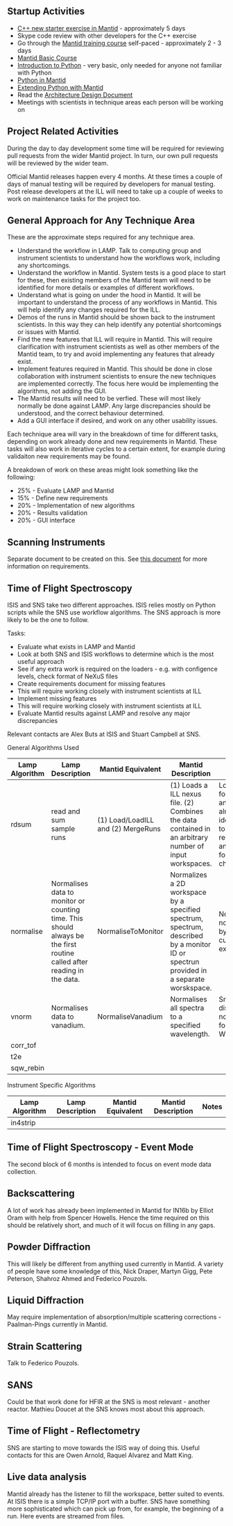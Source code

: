 ## Startup Activities
* [C++ new starter exercise in Mantid](http://www.mantidproject.org/New_Starter_C%2B%2B_introduction) - approximately 5 days
* Skype code review with other developers for the C++ exercise
* Go through the [Mantid training course](http://www.mantidproject.org/Documentation) self-paced - approximately 2 - 3 days
 * [Mantid Basic Course](http://www.mantidproject.org/Mantid_Basic_Course)
 * [Introduction to Python](http://www.mantidproject.org/Introduction_To_Python) - very basic, only needed for anyone not familiar with Python
 * [Python in Mantid](http://www.mantidproject.org/Python_In_Mantid)
 * [Extending Python with Mantid](http://www.mantidproject.org/Extending_Mantid_With_Python)
* Read the [Architecture Design Document](https://github.com/mantidproject/documents/blob/master/Design/ArchitectureDesignDocument.doc)
* Meetings with scientists in technique areas each person will be working on

## Project Related Activities

During the day to day development some time will be required for reviewing pull requests from the wider Mantid project. In turn, our own pull requests will be reviewed by the wider team.

Official Mantid releases happen every 4 months. At these times a couple of days of manual testing will be required by developers for manual testing. Post release developers at the ILL will need to take up a couple of weeks to work on maintenance tasks for the project too.

## General Approach for Any Technique Area

These are the approximate steps required for any technique area.

* Understand the workflow in LAMP. Talk to computing group and instrument scientists to understand how the workflows work, including any shortcomings.
* Understand the workflow in Mantid. System tests is a good place to start for these, then existing members of the Mantid team will need to be identified for more details or examples of different workflows.
* Understand what is going on under the hood in Mantid. It will be important to understand the process of any workflows in Mantid. This will help identify any changes required for the ILL.
* Demos of the runs in Mantid should be shown back to the instrument scientists. In this way they can help identify any potential shortcomings or issues with Mantid.
* Find the new features that ILL will require in Mantid. This will require clarification with instrument scientists as well as other members of the Mantid team, to try and avoid implementing any features that already exist.
* Implement features required in Mantid. This should be done in close collaboration with instrument scientists to ensure the new techniques are implemented correctly. The focus here would be implementing the algorithms, not adding the GUI.
* The Mantid results will need to be verfied. These will most likely normally be done against LAMP. Any large discrepancies should be understood, and the correct behaviour determined.
* Add a GUI interface if desired, and work on any other usability issues.

Each technique area will vary in the breakdown of time for different tasks, depending on work already done and new requirements in Mantid. These tasks will also work in iterative cycles to a certain extent, for example during validaiton new requirements may be found. 

A breakdown of work on these areas might look something like the following:
* 25% - Evaluate LAMP and Mantid
* 15% - Define new requirements
* 20% - Implementation of new algorithms
* 20% - Results validation
* 20% - GUI interface

## Scanning Instruments

Separate document to be created on this. See [this document](https://github.com/mantidproject/documents/blob/master/Design/HandlingMovingInstruments.md) for more information on requirements.

## Time of Flight Spectroscopy

ISIS and SNS take two different approaches. ISIS relies mostly on Python scripts while the SNS use workflow algorithms. The SNS approach is more likely to be the one to follow.

Tasks:
* Evaluate what exists in LAMP and Mantid
 * Look at both SNS and ISIS workflows to determine which is the most useful approach
 * See if any extra work is required on the loaders - e.g. with configence levels, check format of NeXuS files
* Create requirements document for missing features
 * This will require working closely with instrument scientists at ILL
* Implement missing features
 * This will require working closely with instrument scientists at ILL
* Evaluate Mantid results against LAMP and resolve any major discrepancies

Relevant contacts are Alex Buts at ISIS and Stuart Campbell at SNS.

General Algorithms Used

| Lamp Algorithm | Lamp Description | Mantid Equivalent | Mantid Description | Notes |
|---|---|---|---|---|
| rdsum |read and sum sample runs | (1) Load/LoadILL and  (2) MergeRuns | (1) Loads a ILL nexus file. (2) Combines the data contained in an arbitrary number of input workspaces. | Loaders exist for IN4, IN5 and IN6 already. Gives identical results to Lamp, but requires start and end points for each channel. |
| normalise | Normalises data to monitor or counting time. This should always be the first routine called after reading in the data. | NormaliseToMonitor | Normalizes a 2D workspace by a specified spectrum, spectrum, described by a monitor ID or spectrun provided in a separate worskspace. | No normalisation by time currently exists. |
| vnorm | Normalises data to vanadium. | NormaliseVanadium | Normalises all spectra to a specified wavelength. | Small discrepancy in normalaisations found by Wilcke. |
| corr_tof ||||
| t2e ||||
| sqw_rebin ||||

Instrument Specific Algorithms

| Lamp Algorithm | Lamp Description | Mantid Equivalent | Mantid Description | Notes |
|---|---|---|---|---|
| in4strip ||||

## Time of Flight Spectroscopy - Event Mode

The second block of 6 months is intended to focus on event mode data collection.

## Backscattering

A lot of work has already been implemented in Mantid for IN16b by Elliot Oram with help from Spencer Howells. Hence the time required on this should be relatively short, and much of it will focus on filling in any gaps.

## Powder Diffraction

This will likely be different from anything used currently in Mantid. A variety of people have some knowledge of this, Nick Draper, Martyn Gigg, Pete Peterson, Shahroz Ahmed and Federico Pouzols.

## Liquid Diffraction

May require implementation of absorption/multiple scattering corrections - Paalman-Pings currently in Mantid.

## Strain Scattering

Talk to Federico Pouzols.

## SANS

Could be that work done for HFIR at the SNS is most relevant - another reactor. Mathieu Doucet at the SNS knows most about this approach.

## Time of Flight - Reflectometry

SNS are starting to move towards the ISIS way of doing this. Useful contacts for this are Owen Arnold, Raquel Alvarez and Matt King.

## Live data analysis

Mantid already has the listener to fill the workspace, better suited to events. At ISIS there is a simple TCP/IP port with a buffer. SNS have something more sophisticated which can pick up from, for example, the beginning of a run. Here events are streamed from files.
